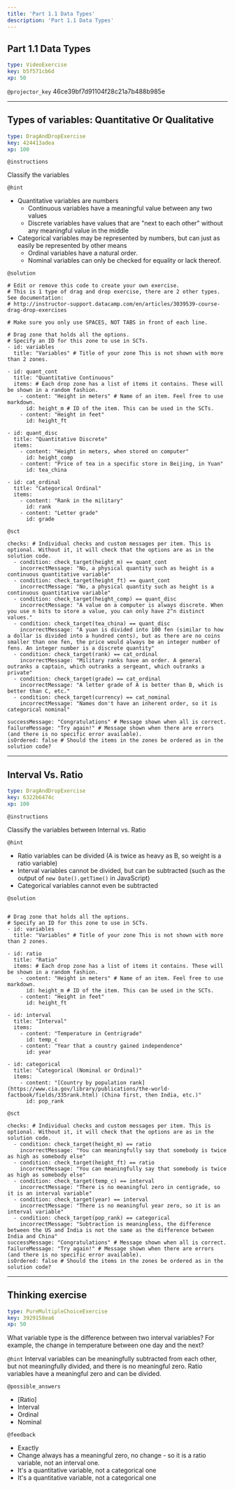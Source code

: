 ```yaml
---
title: 'Part 1.1 Data Types'
description: 'Part 1.1 Data Types'
---
```


## Part 1.1 Data Types

```yaml
type: VideoExercise
key: b5f571cb6d
xp: 50
```

`@projector_key`
46ce39bf7d91104f28c21a7b488b985e

---

## Types of variables: Quantitative Or Qualitative 

```yaml
type: DragAndDropExercise
key: 424413adea
xp: 100
```

<!-- Guidelines for contexts: https://instructor-support.datacamp.com/en/articles/2375526-course-coding-exercises. -->

`@instructions`
<!-- Guidelines for instructions https://instructor-support.datacamp.com/en/articles/2375526-course-coding-exercises. -->
Classify the variables

`@hint`
<!-- Examples of good hints: https://instructor-support.datacamp.com/en/articles/2379164-hints-best-practices. -->
- Quantitative variables are numbers
  - Continuous variables have a meaningful value between any two values
  - Discrete variables have values that are "next to each other" without any meaningful value in the middle
- Categorical variables may be represented by numbers, but can just as easily be represented by other means
  - Ordinal variables have a natural order. 
  - Nominal variables can only be checked for equality or lack thereof.

`@solution`
```{python}
# Edit or remove this code to create your own exercise.
# This is 1 type of drag and drop exercise, there are 2 other types. See documentation:
# http://instructor-support.datacamp.com/en/articles/3039539-course-drag-drop-exercises

# Make sure you only use SPACES, NOT TABS in front of each line.

# Drag zone that holds all the options.
# Specify an ID for this zone to use in SCTs.
- id: variables
  title: "Variables" # Title of your zone This is not shown with more than 2 zones.

- id: quant_cont
  title: "Quantitative Continuous"
  items: # Each drop zone has a list of items it contains. These will be shown in a random fashion.
    - content: "Height in meters" # Name of an item. Feel free to use markdown.
      id: height_m # ID of the item. This can be used in the SCTs.
    - content: "Height in feet"
      id: height_ft

- id: quant_disc
  title: "Quantitative Discrete"
  items:
    - content: "Height in meters, when stored on computer"
      id: height_comp
    - content: "Price of tea in a specific store in Beijing, in Yuan"
      id: tea_china
      
- id: cat_ordinal
  title: "Categorical Ordinal"
  items:
    - content: "Rank in the military"
      id: rank
    - content: "Letter grade"
      id: grade

```

`@sct`
```{python}
checks: # Individual checks and custom messages per item. This is optional. Without it, it will check that the options are as in the solution code.
  - condition: check_target(height_m) == quant_cont 
    incorrectMessage: "No, a physical quantity such as height is a continuous quantitative variable" 
  - condition: check_target(height_ft) == quant_cont 
    incorrectMessage: "No, a physical quantity such as height is a continuous quantitative variable"    
  - condition: check_target(height_comp) == quant_disc 
    incorrectMessage: "A value on a computer is always discrete. When you use n bits to store a value, you can only have 2^n distinct values."         
  - condition: check_target(tea_china) == quant_disc
    incorrectMessage: "A yuan is divided into 100 fen (similar to how a dollar is divided into a hundred cents), but as there are no coins smaller than one fen, the price would always be an integer number of fens. An integer number is a discrete quantity"
  - condition: check_target(rank) == cat_ordinal
    incorrectMessage: "Military ranks have an order. A general outranks a captain, which outranks a sergeant, which outranks a private"
  - condition: check_target(grade) == cat_ordinal
    incorrectMessage: "A letter grade of A is better than B, which is better than C, etc."
  - condition: check_target(currency) == cat_nominal
    incorrectMessage: "Names don't have an inherent order, so it is categorical nominal"
    
successMessage: "Congratulations" # Message shown when all is correct.
failureMessage: "Try again!" # Message shown when there are errors (and there is no specific error available).
isOrdered: false # Should the items in the zones be ordered as in the solution code?
```

---

## Interval Vs. Ratio

```yaml
type: DragAndDropExercise
key: 6322b6474c
xp: 100
```

<!-- Guidelines for contexts: https://instructor-support.datacamp.com/en/articles/2375526-course-coding-exercises. -->

`@instructions`
<!-- Guidelines for instructions https://instructor-support.datacamp.com/en/articles/2375526-course-coding-exercises. -->
Classify the variables between Internal vs. Ratio

`@hint`
- Ratio variables can be divided (A is twice as heavy as B, so weight is a ratio variable)
- Interval variables cannot be divided, but can be subtracted (such as the output of `new Date().getTime()` in JavaScript)
- Categorical variables cannot even be subtracted

`@solution`
```{python}

# Drag zone that holds all the options.
# Specify an ID for this zone to use in SCTs.
- id: variables
  title: "Variables" # Title of your zone This is not shown with more than 2 zones.

- id: ratio
  title: "Ratio"
  items: # Each drop zone has a list of items it contains. These will be shown in a random fashion.
    - content: "Height in meters" # Name of an item. Feel free to use markdown.
      id: height_m # ID of the item. This can be used in the SCTs.
    - content: "Height in feet"
      id: height_ft

- id: interval
  title: "Interval"
  items:
    - content: "Temperature in Centrigrade"
      id: temp_c
    - content: "Year that a country gained independence"
      id: year
      
- id: categorical
  title: "Categorical (Nominal or Ordinal)"
  items:
    - content: "[Country by population rank](https://www.cia.gov/library/publications/the-world-factbook/fields/335rank.html) (China first, then India, etc.)"
      id: pop_rank
```

`@sct`
```{python}
checks: # Individual checks and custom messages per item. This is optional. Without it, it will check that the options are as in the solution code.
  - condition: check_target(height_m) == ratio 
    incorrectMessage: "You can meaningfully say that somebody is twice as high as somebody else"
  - condition: check_target(height_ft) == ratio 
    incorrectMessage: "You can meaningfully say that somebody is twice as high as somebody else"
  - condition: check_target(temp_c) == interval 
    incorrectMessage: "There is no meaningful zero in centigrade, so it is an interval variable"
  - condition: check_target(year) == interval 
    incorrectMessage: "There is no meaningful year zero, so it is an interval variable"    
  - condition: check_target(pop_rank) == categorical 
    incorrectMessage: "Subtraction is meaningless, the difference between the US and India is not the same as the difference between India and China"    
successMessage: "Congratulations" # Message shown when all is correct.
failureMessage: "Try again!" # Message shown when there are errors (and there is no specific error available).
isOrdered: false # Should the items in the zones be ordered as in the solution code?
```

---

## Thinking exercise

```yaml
type: PureMultipleChoiceExercise
key: 3929158ea6
xp: 50
```

What variable type is the difference between two interval variables? For example, the change in temperature between one day and the next?

`@hint`
Interval variables can be meaningfully subtracted from each other, but not meaningfully divided, and there is no meaningful zero. Ratio variables have a meaningful zero and can be divided.

`@possible_answers`
- [Ratio]
- Interval
- Ordinal
- Nominal

`@feedback`
<!-- Examples of good feedback messages: https://instructor-support.datacamp.com/en/articles/2299773-exercise-success-messages.  -->
- Exactly
- Change always has a meaningful zero, no change - so it is a ratio variable, not an interval one.
- It's a quantitative variable, not a categorical one
- It's a quantitative variable, not a categorical one

